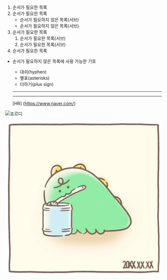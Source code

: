 1. 순서가 필요한 목록
1. 순서가 필요한 목록
   - 순서가 필요하지 않은 목록(서브) 
   - 순서가 필요하지 않은 목록(서브) 
1. 순서가 필요한 목록
   1. 순서가 필요한 목록(서브)
   1. 순서가 필요한 목록(서브)
1. 순서가 필요한 목록

- 순서가 필요하지 않은 목록에 사용 가능한 기호
  - 대쉬(hyphen)
  * 별표(asterisks)
  + 더하기(plus sign)
  
  ---
  ***
  
  [HR] (https://www.naver.com/)

  
 ![죠르디](http://t1.daumcdn.net/friends/prod/editor/a8ab2d26-3ac0-45c5-ad62-36d70804dfa0.jpg)


 ![죠르디](https://github.com/Jun2018/markDownEx/blob/master/D8vCc_MU8AAwp2y.jpg)
